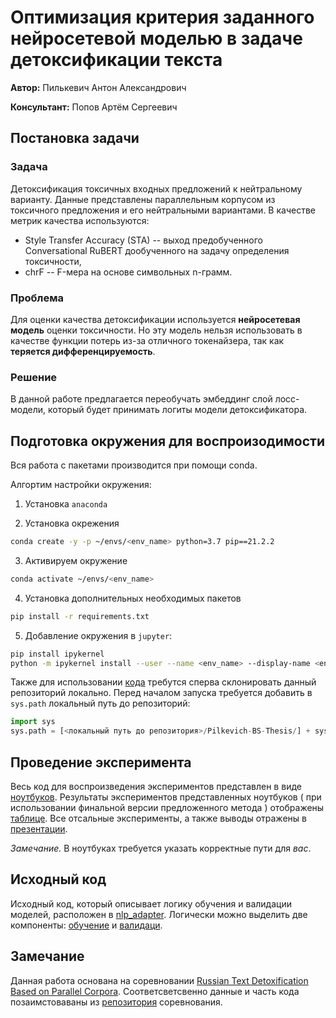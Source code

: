 # Оптимизация критерия заданного нейросетевой моделью в задаче детоксификации текста

**Автор:** Пилькевич Антон Александрович

**Консультант:** Попов Артём Сергеевич

## Постановка задачи

### Задача
Детоксификация токсичных входных предложений к нейтральному варианту.
Данные представлены параллельным корпусом из токсичного предложения и его нейтральными вариантами. 
В качестве метрик качества используются:
- Style Transfer Accuracy (STA) -- выход предобученного Conversational RuBERT дообученного на задачу определения токсичности,
- chrF -- F-мера на основе символьных n-грамм.

### Проблема
Для оценки качества детоксификации используется **нейросетевая модель** оценки токсичности.
Но эту модель нельзя использовать в качестве функции потерь из-за отличного токенайзера, так как **теряется дифференцируемость**. 

### Решение
В данной работе предлагается переобучать эмбеддинг слой лосс-модели, который будет принимать логиты модели детоксификатора. 

## Подготовка окружения для воспроизодимости

Вся работа с пакетами производится при помощи conda.

Алгортим настройки окружения:
1. Установка `anaconda`

2. Установка окрежения
```bash
conda create -y -p ~/envs/<env_name> python=3.7 pip==21.2.2
```

3. Активируем окружение 
```bash
conda activate ~/envs/<env_name>
```

4. Установка дополнительных необходимых пакетов 
```bash
pip install -r requirements.txt
```

5. Добавление окружения в `jupyter`:
```bash
pip install ipykernel
python -m ipykernel install --user --name <env_name> --display-name <env_name>
```


Также для использовании [кода](/nlp_adapter) требутся сперва склонировать данный репозиторий локально. 
Перед началом запуска требуется добавить в `sys.path` локальный путь до репозиторий:
```python
import sys
sys.path = [<локальный путь до репозитория>/Pilkevich-BS-Thesis/] + sys.path
```

## Проведение эксперимента

Весь код для воспроизведения экспериментов представлен в виде [ноутбуков](/notebooks).
Результаты экспериментов представленных ноутбуков ( при использовании финальной версии предложенного метода ) отображены [таблице](/notebooks/results.md).
Все отсальные эксперименты, а также выводы отражены в [презентации](/docs/pres.pdf).

*Замечание.* В ноутбуках требуется указать корректные пути для *вас*.

## Исходный код

Исходный код, который описывает логику обучения и валидации моделей, расположен в [nlp_adapter](/nlp_adapter). 
Логически можно выделить две компоненты: [обучение](/nlp_adapter/train) и [валидаци](/nlp_adapter/evaluation). 

## Замечание

Данная работа основана на соревновании [Russian Text Detoxification Based on Parallel Corpora](https://russe.nlpub.org/2022/tox/).
Соответсветсвенно данные и часть кода позаимстоваваны из [репозитория](https://github.com/skoltech-nlp/russe_detox_2022) соревнования. 
